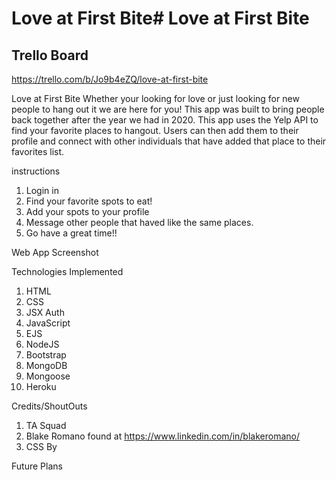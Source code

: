 # Love at First Bite# Love at First Bite
## Trello Board 
https://trello.com/b/Jo9b4eZQ/love-at-first-bite

 Love at First Bite
Whether your looking for love or just looking for new people to hang out it we are here for you! This app was built to bring people back together after the year we had in 2020. This app uses the Yelp API to find your favorite places to hangout. Users can then add them to their profile and connect with other individuals that have added that place to their favorites list.

instructions

1. Login in 
2. Find your favorite spots to eat!
3. Add your spots to your profile
4. Message other people that haved like the same places.
5. Go have a great time!!

Web App Screenshot


Technologies Implemented

1. HTML
2. CSS
3. JSX Auth
4. JavaScript
5. EJS
6. NodeJS
7. Bootstrap
8. MongoDB
9. Mongoose
10. Heroku

Credits/ShoutOuts

1. TA Squad 
2. Blake Romano found at https://www.linkedin.com/in/blakeromano/
3. CSS By 

Future Plans